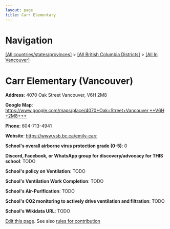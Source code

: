 ```yaml
---
layout: page
title: Carr Elementary
---
```

# Navigation

[[All countries/states/provinces]](../../..) > [[All British Columbia Districts]](../..) > [[All In Vancouver]](..)

# Carr Elementary (Vancouver)

**Address**: 4070 Oak Street Vancouver,  V6H 2M8

**Google Map**: <https://www.google.com/maps/place/4070+Oak+Street+Vancouver,++V6H+2M8+++>

**Phone**: 604-713-4941

**Website**: <https://www.vsb.bc.ca/emily-carr>

**School's overall airborne virus protection grade (0-5)**: 0

**Discord, Facebook, or WhatsApp group for discovery/advocacy for THIS school**: TODO

**School's policy on Ventilation**: TODO

**School's Ventilation Work Completion**: TODO

**School's Air-Purification**: TODO

**School's CO2 monitoring to actively drive ventilation and filtration**: TODO

**School's Wikidata URL**: TODO


[Edit this page](https://github.com/ventilate-schools/BC/edit/main/./Vancouver/Carr_Elementary.md). See also [rules for contribution](../../../contribution-rules/)